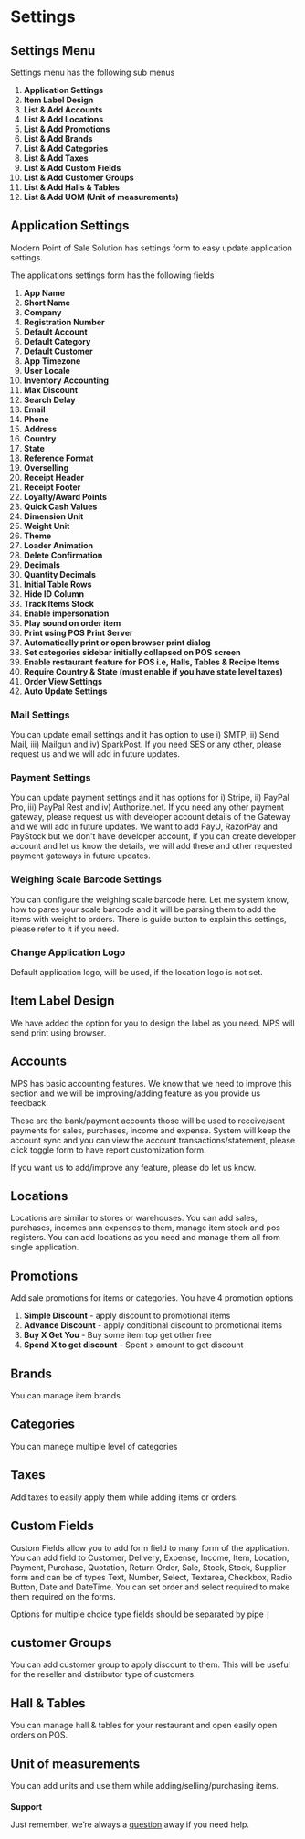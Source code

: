 # Settings



## Settings Menu

Settings menu has the following sub menus

1.  **Application Settings**
2.  **Item Label Design**
3.  **List & Add Accounts**
4.  **List & Add Locations**
5.  **List & Add Promotions**
6.  **List & Add Brands**
7.  **List & Add Categories**
8.  **List & Add Taxes**
9.  **List & Add Custom Fields**
10. **List & Add Customer Groups**
11. **List & Add Halls & Tables**
12. **List & Add UOM (Unit of measurements)**

## Application Settings

Modern Point of Sale Solution has settings form to easy update application settings.

The applications settings form has the following fields

1.  **App Name**
2.  **Short Name**
3.  **Company**
4.  **Registration Number**
5.  **Default Account**
6.  **Default Category**
7.  **Default Customer**
8.  **App Timezone**
9.  **User Locale**
10. **Inventory Accounting**
11. **Max Discount**
12. **Search Delay**
13. **Email**
14. **Phone**
15. **Address**
16. **Country**
17. **State**
18. **Reference Format**
19. **Overselling**
20. **Receipt Header**
21. **Receipt Footer**
22. **Loyalty/Award Points**
23. **Quick Cash Values**
24. **Dimension Unit**
25. **Weight Unit**
26. **Theme**
27. **Loader Animation**
28. **Delete Confirmation**
29. **Decimals**
30. **Quantity Decimals**
31. **Initial Table Rows**
32. **Hide ID Column**
33. **Track Items Stock**
34. **Enable impersonation**
35. **Play sound on order item**
36. **Print using POS Print Server**
37. **Automatically print or open browser print dialog**
38. **Set categories sidebar initially collapsed on POS screen**
39. **Enable restaurant feature for POS i.e, Halls, Tables & Recipe Items**
40. **Require Country & State (must enable if you have state level taxes)**
41. **Order View Settings**
42. **Auto Update Settings**

### Mail Settings

You can update email settings and it has option to use i) SMTP, ii) Send Mail, iii) Mailgun and iv) SparkPost. If you need SES or any other, please request us and we will add in future updates.

### Payment Settings

You can update payment settings and it has options for i) Stripe, ii) PayPal Pro, iii) PayPal Rest and iv) Authorize.net. If you need any other payment gateway, please request us with developer account details of the Gateway and we will add in future updates. We want to add PayU, RazorPay and PayStock but we don't have developer account, if you can create developer account and let us know the details, we will add these and other requested payment gateways in future updates.

### Weighing Scale Barcode Settings

You can configure the weighing scale barcode here. Let me system know, how to pares your scale barcode and it will be parsing them to add the items with weight to orders. There is guide button to explain this settings, please refer to it if you need.

### Change Application Logo

Default application logo, will be used, if the location logo is not set.

## Item Label Design

We have added the option for you to design the label as you need. MPS will send print using browser.

## Accounts

MPS has basic accounting features. We know that we need to improve this section and we will be improving/adding feature as you provide us feedback.

These are the bank/payment accounts those will be used to receive/sent payments for sales, purchases, income and expense. System will keep the account sync and you can view the account transactions/statement, please click toggle form to have report customization form.

If you want us to add/improve any feature, please do let us know.

## Locations

Locations are similar to stores or warehouses. You can add sales, purchases, incomes ann expenses to them, manage item stock and pos registers. You can add locations as you need and manage them all from single application.

## Promotions

Add sale promotions for items or categories. You have 4 promotion options

1. **Simple Discount** - apply discount to promotional items
2. **Advance Discount** - apply conditional discount to promotional items
3. **Buy X Get You** - Buy some item top get other free
4. **Spend X to get discount** - Spent x amount to get discount

## Brands

You can manage item brands

## Categories

You can manege multiple level of categories

## Taxes

Add taxes to easily apply them while adding items or orders.

## Custom Fields

Custom Fields allow you to add form field to many form of the application. You can add field to Customer, Delivery, Expense, Income, Item, Location, Payment, Purchase, Quotation, Return Order, Sale, Stock, Stock, Supplier form and can be of types Text, Number, Select, Textarea, Checkbox, Radio Button, Date and DateTime. You can set order and select required to make them required on the forms.

Options for multiple choice type fields should be separated by pipe `|`

## customer Groups

You can add customer group to apply discount to them. This will be useful for the reseller and distributor type of customers.

## Hall & Tables

You can manage hall & tables for your restaurant and open easily open orders on POS.

## Unit of measurements

You can add units and use them while adding/selling/purchasing items.

####

**Support**

Just remember, we’re always a [question](https://tecdiary.net/support/modern-point-of-sale-solution/ask_question) away if you need help.
